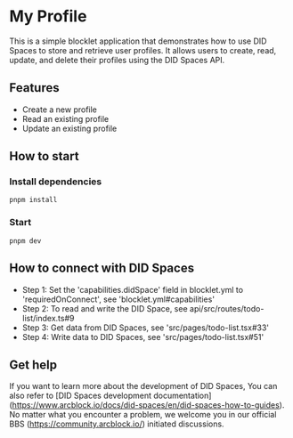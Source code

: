# My Profile

This is a simple blocklet application that demonstrates how to use DID Spaces to store and retrieve user profiles. It allows users to create, read, update, and delete their profiles using the DID Spaces API.

## Features

- Create a new profile
- Read an existing profile
- Update an existing profile

## How to start

### Install dependencies

```shell
pnpm install
```

### Start

```shell
pnpm dev
```

## How to connect with DID Spaces

- Step 1: Set the 'capabilities.didSpace' field in blocklet.yml to 'requiredOnConnect', see 'blocklet.yml#capabilities'
- Step 2: To read and write the DID Space, see api/src/routes/todo-list/index.ts#9
- Step 3: Get data from DID Spaces, see 'src/pages/todo-list.tsx#33'
- Step 4: Write data to DID Spaces, see 'src/pages/todo-list.tsx#51'

## Get help

If you want to learn more about the development of DID Spaces, You can also refer to [DID Spaces development documentation] (https://www.arcblock.io/docs/did-spaces/en/did-spaces-how-to-guides). No matter what you encounter a problem, we welcome you in our official BBS (https://community.arcblock.io/) initiated discussions.
